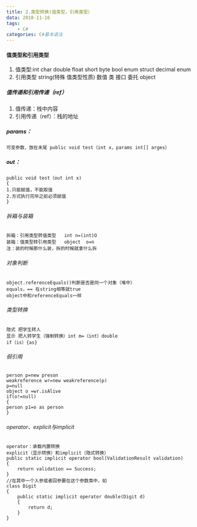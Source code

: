 ```yaml
---
title: 2.类型转换(值类型，引用类型）
data: 2018-11-16
tags:
    - C#
categories: C#基本语法
---
```


#### 值类型和引用类型
1. 值类型:int char double float short byte bool enum struct decimal  enum
1. 引用类型 string(特殊 值类型性质) 数值 类 接口 委托 object

##### 值传递和引用传递（ref）
1. 值传递：栈中内容
1. 引用传递（ref）：栈的地址
##### params：
```
可变参数，放在末尾 public void test（int x，params int[] arges）
```
##### out：
```
public void test（out int x)
{
1.只能赋值，不能取值
2.方式执行完毕之前必须赋值
}
```
###### 拆箱与装箱
```
拆箱：引用类型转值类型   int n=(int)O
装箱：值类型转引用类型   object  o=n
注：装的时候那什么装，拆的时候就拿什么拆
```
###### 对象判断
```
object.referenceEquals()判断是否是同一个对象（堆中）
equals，== 在string相等就true
object中和referenceEquals一样
```
###### 类型转换
```
隐式 把学生转人
显示 把人转学生（强制转换）int m=（int）double 
if（is）{as}
```
###### 弱引用
```
person p=new preson
weakreference wr=new weakreference(p)
p=null
object o =wr.isAlive
if(o!=null)
{
person p1=o as person
}
```
###### operator、explicit与implicit
```
operator：承载内置转换
explicit（显示转换）和implicit（隐式转换）
public static implicit operator bool(ValidationResult validation)
{
    return validation == Success;
}
//在其中一个入参或者回参要在这个参数类中，如
class Digit
{
    public static implicit operator double(Digit d)
    {
        return d;
    }
}
```
